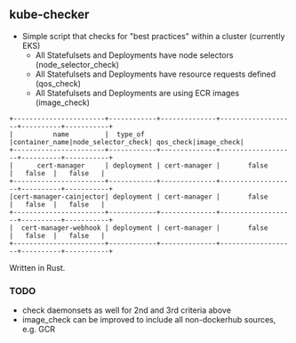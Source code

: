 ## kube-checker
* Simple script that checks for "best practices" within a cluster (currently EKS)
  * All Statefulsets and Deployments have node selectors (node_selector_check)
  * All Statefulsets and Deployments have resource requests defined (qos_check)
  * All Statefulsets and Deployments are using ECR images (image_check)

```
+-----------------------+------------+--------------+-------------------+----------+-----------+
|          name         |  type_of   |container_name|node_selector_check| qos_check|image_check|
+-----------------------+------------+--------------+-------------------+----------+-----------+
|      cert-manager     | deployment | cert-manager |       false       |   false  |   false   |
+-----------------------+------------+--------------+-------------------+----------+-----------+
|cert-manager-cainjector| deployment | cert-manager |       false       |   false  |   false   |
+-----------------------+------------+--------------+-------------------+----------+-----------+
|  cert-manager-webhook | deployment | cert-manager |       false       |   false  |   false   |
+-----------------------+------------+--------------+-------------------+----------+-----------+
```

Written in Rust.

### TODO
* check daemonsets as well for 2nd and 3rd criteria above
* image_check can be improved to include all non-dockerhub sources, e.g. GCR